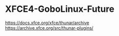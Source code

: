 # XFCE4-GoboLinux-Future

https://docs.xfce.org/xfce/thunar/archive
https://archive.xfce.org/src/thunar-plugins/
